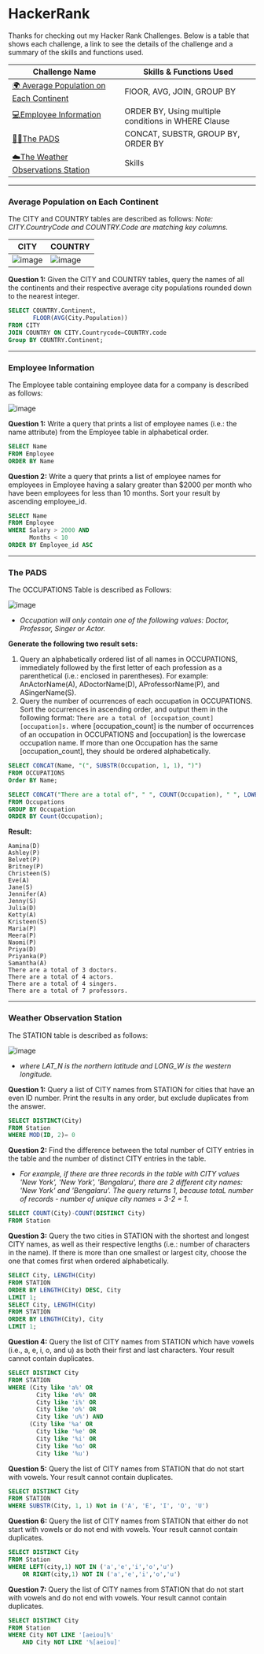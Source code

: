 # HackerRank
Thanks for checking out my Hacker Rank Challenges. Below is a table that shows each challenge, a link to see the details of the challenge and a summary of the skills and functions used. 

| Challenge Name | Skills & Functions Used |
|-----|-------|
| [🌍 Average Population on Each Continent](#average-population-on-each-continent)| FlOOR, AVG, JOIN, GROUP BY |
|[💻Employee Information](#employee-information) | ORDER BY, Using multiple conditions in WHERE Clause| 
|[👩‍⚕️The PADS](#the-pads) | CONCAT, SUBSTR, GROUP BY, ORDER BY |
|[☁️The Weather Observations Station](#weather-observation-station) | Skills |

-------
### Average Population on Each Continent
The CITY and COUNTRY tables are described as follows:
  *Note: CITY.CountryCode and COUNTRY.Code are matching key columns.*
 
| CITY | COUNTRY|
|---| ----|
|![image](https://user-images.githubusercontent.com/113147940/192869144-e4a97af8-0ed3-40bc-b7e2-9f8066ad1a85.png) | ![image](https://user-images.githubusercontent.com/113147940/192869196-7d282c96-91d2-4c86-923e-117ed6f72f9c.png) |

**Question 1:** 
Given the CITY and COUNTRY tables, query the names of all the continents and their respective average city populations rounded down to the nearest integer.

```sql
SELECT COUNTRY.Continent,
       FLOOR(AVG(City.Population))
FROM CITY 
JOIN COUNTRY ON CITY.Countrycode=COUNTRY.code
Group BY COUNTRY.Continent; 
```
-------
### Employee Information
The Employee table containing employee data for a company is described as follows:

![image](https://user-images.githubusercontent.com/113147940/192875379-30d4e773-7125-41a4-b324-30dad6b111c4.png)


**Question 1:** 
Write a query that prints a list of employee names (i.e.: the name attribute) from the Employee table in alphabetical order.

```sql 
SELECT Name
FROM Employee
ORDER BY Name
```

**Question 2:** 
Write a query that prints a list of employee names for employees in Employee having a salary greater than $2000 per month who have been employees for less than 10 months. Sort your result by ascending employee_id.

```sql 
SELECT Name
FROM Employee
WHERE Salary > 2000 AND
      Months < 10 
ORDER BY Employee_id ASC
```
------
### The PADS 
The OCCUPATIONS Table is described as Follows: 

 ![image](https://user-images.githubusercontent.com/113147940/192884230-3f545df9-1a95-44cc-b22d-2f89837f66d6.png)
- *Occupation will only contain one of the following values: Doctor, Professor, Singer or Actor.*

**Generate the following two result sets:** 
1. Query an alphabetically ordered list of all names in OCCUPATIONS, immediately followed by the first letter of each profession as a parenthetical (i.e.: enclosed in parentheses). For example: AnActorName(A), ADoctorName(D), AProfessorName(P), and ASingerName(S).
2. Query the number of ocurrences of each occupation in OCCUPATIONS. Sort the occurrences in ascending order, and output them in the following format:
``` There are a total of [occupation_count] [occupation]s. ```
where [occupation_count] is the number of occurrences of an occupation in OCCUPATIONS and [occupation] is the lowercase occupation name. If more than one Occupation has the same [occupation_count], they should be ordered alphabetically.

```sql
SELECT CONCAT(Name, "(", SUBSTR(Occupation, 1, 1), ")")
FROM OCCUPATIONS
Order BY Name;

SELECT CONCAT("There are a total of", " ", COUNT(Occupation), " ", LOWER(Occupation), "s.") 
FROM Occupations
GROUP BY Occupation
ORDER BY Count(Occupation);
```
**Result:** 
```
Aamina(D) 
Ashley(P) 
Belvet(P) 
Britney(P) 
Christeen(S) 
Eve(A) 
Jane(S) 
Jennifer(A) 
Jenny(S) 
Julia(D) 
Ketty(A) 
Kristeen(S) 
Maria(P) 
Meera(P) 
Naomi(P) 
Priya(D) 
Priyanka(P) 
Samantha(A) 
There are a total of 3 doctors. 
There are a total of 4 actors. 
There are a total of 4 singers. 
There are a total of 7 professors.
```
-------
### Weather Observation Station 
The STATION table is described as follows:

![image](https://user-images.githubusercontent.com/113147940/193119166-90de81e9-1b97-43b8-ae1e-41efc949aa3b.png)

- *where LAT_N is the northern latitude and LONG_W is the western longitude.*

**Question 1:**
Query a list of CITY names from STATION for cities that have an even ID number. Print the results in any order, but exclude duplicates from the answer.

```sql
SELECT DISTINCT(City)
FROM Station
WHERE MOD(ID, 2)= 0 
```
**Question 2:** 
Find the difference between the total number of CITY entries in the table and the number of distinct CITY entries in the table.
- *For example, if there are three records in the table with CITY values 'New York', 'New York', 'Bengalaru', there are 2 different city names: 'New York' and 'Bengalaru'. The query returns 1, because totaL number of records - number of unique city names = 3-2 = 1.*
```sql
SELECT COUNT(City)-COUNT(DISTINCT City)
FROM Station
```

**Question 3:** 
Query the two cities in STATION with the shortest and longest CITY names, as well as their respective lengths (i.e.: number of characters in the name). If there is more than one smallest or largest city, choose the one that comes first when ordered alphabetically.

```sql
SELECT City, LENGTH(City)
FROM STATION
ORDER BY LENGTH(City) DESC, City
LIMIT 1; 
SELECT City, LENGTH(City)
FROM STATION
ORDER BY LENGTH(City), City
LIMIT 1; 
```
**Question 4:** 
Query the list of CITY names from STATION which have vowels (i.e., a, e, i, o, and u) as both their first and last characters. Your result cannot contain duplicates.

```sql
SELECT DISTINCT City 
FROM STATION
WHERE (City like 'a%' OR
        City like 'e%' OR
        City like 'i%' OR
        City like 'o%' OR
        City like 'u%') AND
      (City like '%a' OR
        City like '%e' OR
        City like '%i' OR
        City like '%o' OR
        City like '%u')
```

**Question 5:** 
Query the list of CITY names from STATION that do not start with vowels. Your result cannot contain duplicates.

```sql
SELECT DISTINCT City
FROM STATION
WHERE SUBSTR(City, 1, 1) Not in ('A', 'E', 'I', 'O', 'U')
```
**Question 6:** 
Query the list of CITY names from STATION that either do not start with vowels or do not end with vowels. Your result cannot contain duplicates.

```sql 
SELECT DISTINCT City
FROM Station
WHERE LEFT(city,1) NOT IN ('a','e','i','o','u')
    OR RIGHT(city,1) NOT IN ('a','e','i','o','u')
```

**Question 7:** 
Query the list of CITY names from STATION that do not start with vowels and do not end with vowels. Your result cannot contain duplicates.

```sql 
SELECT DISTINCT City
FROM Station
WHERE City NOT LIKE '[aeiou]%'
    AND City NOT LIKE '%[aeiou]'
```
